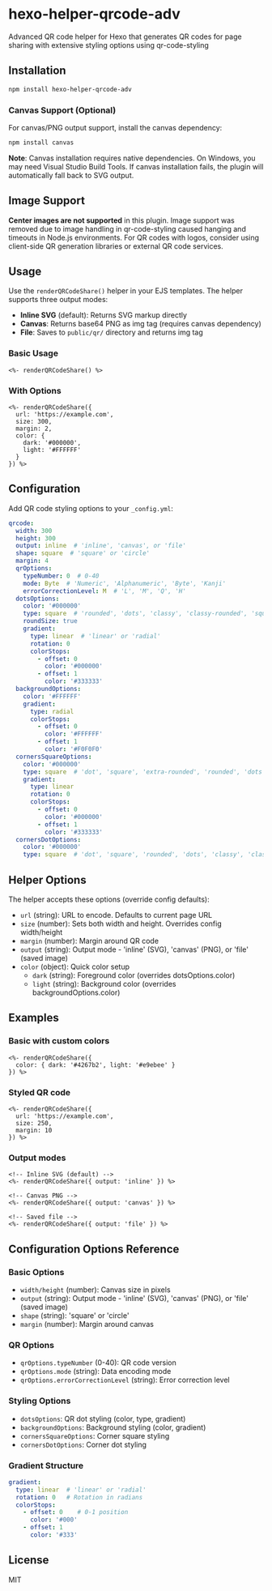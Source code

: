 # hexo-helper-qrcode-adv

Advanced QR code helper for Hexo that generates QR codes for page sharing with extensive styling options using qr-code-styling

## Installation

```bash
npm install hexo-helper-qrcode-adv
```

### Canvas Support (Optional)

For canvas/PNG output support, install the canvas dependency:

```bash
npm install canvas
```

**Note**: Canvas installation requires native dependencies. On Windows, you may need Visual Studio Build Tools. If canvas installation fails, the plugin will automatically fall back to SVG output.

## Image Support

**Center images are not supported** in this plugin. Image support was removed due to image handling in qr-code-styling caused hanging and timeouts in Node.js environments. For QR codes with logos, consider using client-side QR generation libraries or external QR code services.

## Usage

Use the `renderQRCodeShare()` helper in your EJS templates. The helper supports three output modes:
- **Inline SVG** (default): Returns SVG markup directly
- **Canvas**: Returns base64 PNG as img tag (requires canvas dependency)
- **File**: Saves to `public/qr/` directory and returns img tag

### Basic Usage
```ejs
<%- renderQRCodeShare() %>
```

### With Options
```ejs
<%- renderQRCodeShare({
  url: 'https://example.com',
  size: 300,
  margin: 2,
  color: {
    dark: '#000000',
    light: '#FFFFFF'
  }
}) %>
```

## Configuration

Add QR code styling options to your `_config.yml`:

```yaml
qrcode:
  width: 300
  height: 300
  output: inline  # 'inline', 'canvas', or 'file'
  shape: square  # 'square' or 'circle'
  margin: 4
  qrOptions:
    typeNumber: 0  # 0-40
    mode: Byte  # 'Numeric', 'Alphanumeric', 'Byte', 'Kanji'
    errorCorrectionLevel: M  # 'L', 'M', 'Q', 'H'
  dotsOptions:
    color: '#000000'
    type: square  # 'rounded', 'dots', 'classy', 'classy-rounded', 'square', 'extra-rounded'
    roundSize: true
    gradient:
      type: linear  # 'linear' or 'radial'
      rotation: 0
      colorStops:
        - offset: 0
          color: '#000000'
        - offset: 1
          color: '#333333'
  backgroundOptions:
    color: '#FFFFFF'
    gradient:
      type: radial
      colorStops:
        - offset: 0
          color: '#FFFFFF'
        - offset: 1
          color: '#F0F0F0'
  cornersSquareOptions:
    color: '#000000'
    type: square  # 'dot', 'square', 'extra-rounded', 'rounded', 'dots', 'classy', 'classy-rounded'
    gradient:
      type: linear
      rotation: 0
      colorStops:
        - offset: 0
          color: '#000000'
        - offset: 1
          color: '#333333'
  cornersDotOptions:
    color: '#000000'
    type: square  # 'dot', 'square', 'rounded', 'dots', 'classy', 'classy-rounded', 'extra-rounded'
```

## Helper Options

The helper accepts these options (override config defaults):

- `url` (string): URL to encode. Defaults to current page URL
- `size` (number): Sets both width and height. Overrides config width/height
- `margin` (number): Margin around QR code
- `output` (string): Output mode - 'inline' (SVG), 'canvas' (PNG), or 'file' (saved image)
- `color` (object): Quick color setup
  - `dark` (string): Foreground color (overrides dotsOptions.color)
  - `light` (string): Background color (overrides backgroundOptions.color)

## Examples

### Basic with custom colors
```ejs
<%- renderQRCodeShare({
  color: { dark: '#4267b2', light: '#e9ebee' }
}) %>
```

### Styled QR code
```ejs
<%- renderQRCodeShare({
  url: 'https://example.com',
  size: 250,
  margin: 10
}) %>
```

### Output modes
```ejs
<!-- Inline SVG (default) -->
<%- renderQRCodeShare({ output: 'inline' }) %>

<!-- Canvas PNG -->
<%- renderQRCodeShare({ output: 'canvas' }) %>

<!-- Saved file -->
<%- renderQRCodeShare({ output: 'file' }) %>
```

## Configuration Options Reference

### Basic Options
- `width/height` (number): Canvas size in pixels
- `output` (string): Output mode - 'inline' (SVG), 'canvas' (PNG), or 'file' (saved image)
- `shape` (string): 'square' or 'circle'
- `margin` (number): Margin around canvas

### QR Options
- `qrOptions.typeNumber` (0-40): QR code version
- `qrOptions.mode` (string): Data encoding mode
- `qrOptions.errorCorrectionLevel` (string): Error correction level

### Styling Options
- `dotsOptions`: QR dot styling (color, type, gradient)
- `backgroundOptions`: Background styling (color, gradient)
- `cornersSquareOptions`: Corner square styling
- `cornersDotOptions`: Corner dot styling

### Gradient Structure
```yaml
gradient:
  type: linear  # 'linear' or 'radial'
  rotation: 0   # Rotation in radians
  colorStops:
    - offset: 0    # 0-1 position
      color: '#000'
    - offset: 1
      color: '#333'
```

## License

MIT